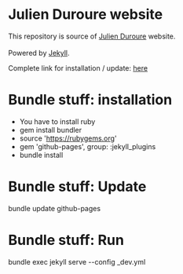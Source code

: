 # Julien Duroure website

This repository is source of [Julien Duroure][1] website.  
<br/>
Powered by [Jekyll][2].


Complete link for installation / update: [here][3]

# Bundle stuff: installation

*  You have to install ruby
*  gem install bundler
*  source 'https://rubygems.org'
*  gem 'github-pages', group: :jekyll_plugins
*  bundle install

# Bundle stuff: Update
bundle update github-pages

# Bundle stuff: Run
bundle exec jekyll serve --config _dev.yml

[1]: http://julienduroure.com
[2]: https://jekyllrb.com/
[3]: https://help.github.com/articles/setting-up-your-github-pages-site-locally-with-jekyll/
